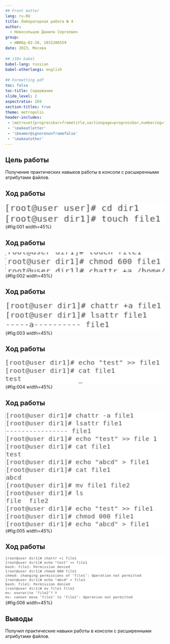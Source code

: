 ```yaml
---
## Front matter
lang: ru-RU
title: Лабораторная работа № 4
author:
  - Новосельцев Данила Сергеевич
group:
  - НФИбд-02-20, 1032206559
date: 2023, Москва

## i18n babel
babel-lang: russian
babel-otherlangs: english

## Formatting pdf
toc: false
toc-title: Содержание
slide_level: 2
aspectratio: 169
section-titles: true
theme: metropolis
header-includes:
 - \metroset{progressbar=frametitle,sectionpage=progressbar,numbering=fraction}
 - '\makeatletter'
 - '\beamer@ignorenonframefalse'
 - '\makeatother'
---
```


## Цель работы

Получение практических навыков работы в консоли с расширенными атрибутами файлов.

## Ход работы

![Создание file1](./image/img1.png){#fig:001 width=45%}

## Ход работы

![Установка прав на file1](./image/img2.png){#fig:002 width=45%}

## Ход работы

![Установка новых атрибутов](./image/img3.png){#fig:003 width=45%}

## Ход работы

![Запись текста в файл](./image/img4.png){#fig:004 width=45%}

## Ход работы

![Операции над файлом с атрибутом -а](./image/img5.png){#fig:005 width=45%}

## Ход работы

![Операции над файлом с атрибутом +i](./image/img6.png){#fig:006 width=45%}

## Выводы

Получил практические навыки работы в консоли с расширенными атрибутами файлов.